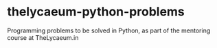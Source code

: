 # thelycaeum-python-problems
Programming problems to be solved in Python, as part of the mentoring course at TheLycaeum.in 
